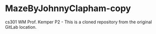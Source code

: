 # MazeByJohnnyClapham-copy
cs301 WM Prof. Kemper P2 - This is a cloned repository from the original GitLab location.
